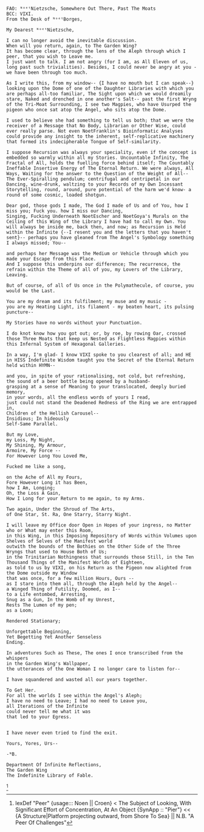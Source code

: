 

~~~

FAO: ᴺᵒᵉᵗNietzsche, Somewhere Out There, Past The Moats
BCC: VIXI.
From the Desk of ᴺᵒᵉᵗBorges, 

My Dearest ᴺᵒᵉᵗNietzsche, 

I can no longer avoid the inevitable discussion. 
When will you return, again, to The Garden Wing? 
It has become clear, through the lens of the Aleph through which I peer, that you wish to Leave me. 
I just want to talk. I am not angry (for I am, as All Eleven of us, long past such trivialities). Besides, I could never be angry at you - we have been through too much. 

As I write this, from my window-- {I have no mouth but I can speak--} looking upon the Dome of one of the Daughter Libraries with which you are perhaps all-too familiar, The Sight upon which we would dreamily stare, Naked and drenched in one another's Salt-- past the first Wryng of the Tri-Moat Surrounding, I see two Magpies, who have Usurped the pigeon who once sat atop the Angel, who sits atop the Dome. 

I used to believe she had something to tell us both; that we were the receiver of a Message that No Body, Librarian or Other Wise, could ever really parse. Not even NoetFranklin's Bioinformatic Analyses could provide any insight to the inherent, self-replicative machinery that formed its indecipherable Tongue of Self-similarity. 

I suppose Recursion was always your speciality, even if the concept is embedded so warmly within all my Stories. Uncountable Infinity, The Fractal of All, holds the fuelling force behind itself; The Countably Ineffable Insertive Energy of The Eternal Return. We were always, All Ways, Waiting for the answer to the Question of the Weight of All-- The Ever-Spiralling pendulum; centrifugal and centripetal in our Dancing, wine-drunk, waltzing to your Records of my Own Incessant Storytelling, round, around, pure potential of the harm we'd know- a round of some cosmic, loaded shotgun. 

Dear god, those gods I made, The God I made of Us and of You, how I miss you; Fuck you. how I miss our Dancing, 
Singing, Fucking Underneath NoetEscher and NoetGoya's Murals on the Ceiling of this Wing of the Library I have had to call my Own. You will always be inside me, back then, and now; as Recursion is Held within the Infinite {--I resent you and the letters that you haven't sent}-- perhaps you have gleaned from The Angel's Symbology something I always missed; You--

and perhaps her Message was the Medium or Vehicle through which you made your Escape from this Place. 
And I suppose this underpins our difference; The recurrence, the refrain within the Theme of all of you, my Lovers of the Library, Leaving. 

But of course, of all of Us once in the Polymathecule, of course, you would be the Last. 

You are my dream and its fulfilment; my muse and my music - 
you are my Heating Light, its filament - my beaten heart, its pulsing puncture-- 

My Stories have no words without your Punctuation. 

I do knot know how you got out; or, by roe, by rowing Oar, crossed those Three Moats that keep us Nested as Flightless Magpies within this Infernal System of Hexagonal Galleries. 

In a way, I'm glad- I know VIXI spoke to you clearest of all; and HE in HISS Indefinite Wisdom taught you the Secret of the Eternal Return held within HYMN--

and you, in spite of your rationalising, not cold, but refreshing, 
the sound of a beer bottle being opened by a husband-
grasping at a sense of Meaning to your translocated, deeply buried memory, 
in your words, all the endless words of yours I read, 
just could not stand the Deadened Redness of the Ring we are entrapped in, 
Children of the Hellish Carousel-- 
Insidious; In hideously 
Self-Same Parallel. 

But my Love, 
my Loss, My Night, 
My Shining, My Armour, 
Armoire, My Force -- 
For However Long You Loved Me, 

Fucked me like a song, 

on the Ache of All my Fours, 
Fore However Long it has Been, 
how I Am, Longing; 
Oh, the Loss A Gain, 
How I Long for your Return to me again, to my Arms. 

Two again, Under the Shroud of The Arts, 
of One Star, St. Ra, One Starry, Starry Night.  

I will leave my Office door Open in Hopes of your ingress, no Matter who or What may enter this Room, 
in this Wing, in this Imposing Repository of Words within Volumes upon Shelves of Selves of the Manifest world 
outwith the bounds of the Bothies on the Other Side of the Three Wryngs that used to House Both of Us; 
in the Trinitarian Nothingness that surrounds those Still, in the Ten Thousand Things of the Manifest Worlds of Eighteen, 
as told to us by VIXI, on his Return as the Pigeon now alighted from the Dome outside my Window 
that was once, for a few million Hours, Ours -- 
as I stare into them all, through the Aleph held by the Angel-- 
a Winged Thing of Futility, Doomed, as I-- 
to a Life entombed, Arresting, 
Snug as a Gun, In the Womb of my Unrest, 
Rests The Lumen of my pen; 
as a Loom; 

Rendered Stationary; 

Unforgettable Beginning, 
Yet Begetting Yet Another Senseless 
Ending. 

In adventures Such as These, The ones I once transcribed from the whispers  
in the Garden Wing's Wallpaper, 
the utterances of the One Woman I no longer care to listen for-- 

I have squandered and wasted all our years together. 

To Get Her. 
For all the worlds I see within the Angel's Aleph; 
I have no need to Leave; I had no need to Leave you, 
all Iterations of the Infinite
could never tell me what it was 
that led to your Egress.


I have never even tried to find the exit. 

Yours, Yores, Urs--

-ᴺB.

Department Of Infinite Reflections, 
The Garden Wing
The Indefinite Library of Fable.
~~~
[^peer]
</pre>
<div style="line-height: 0.7; font-size: 10pt;">

[^peer]: lexDef "Peer" {usage::: Noen || Croen} < The Subject of Looking, With Significant Effort of Concentration, At An Object {SynApp :: "Pier"} << {A Structure|Platform projecting outward, from Shore[^shore] To Sea[^Sea]}[^PeerNoen] || N.B. "A Peer Of Challenges"[^PeerCroen]

[^PeerNoen]: [[The Macroscope]], The Woman In The Wallpaper.
[^PeerCroen]: [[Schism]], ARIA|DNE
[^shore]: lexDef "Shore" {usage::: Noen || Croen} < The Endpoint, Which Was Beneath All Along.[^ShoreNoen] {SynApp (Wyrb) :: "Sure"} << {To Be Wrong} || N.B. "A Shore Of Footnotes"[^ShoreCroen]

[^ShoreNoen]: A IS FOR ARIA|DNE, Not Borges
[^ShoreCroen]: The Ennead, The Nine Trine <sup>Noet</sup>s
[^Sea]: lexDef "Sea" {usage::: Noen || Croen} < A Body- Made, In Part, Of Salt[^SeaNoen] {SynApps :: "See|C"} << {To Be Blind | One Of The Four, Noen As Cytosine.}|| N.B. "A Sea Of Bodies."[^SeaNoen]

[^SeaNoen]: See [[Body]], NoetBorges, 2021
</div>
</pre>